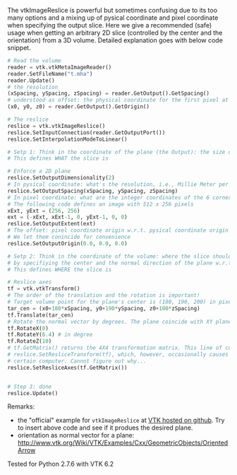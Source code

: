 The vtkImageReslice is powerful but sometimes confusing due to its too many options and a mixing up of pysical coordinate and pixel coordinate when specifying the output slice. Here we give a recommended (safe) usage when getting an arbitrary 2D slice (controlled by the center and the orientation) from a 3D volume.
Detailed explanation goes with below code snippet.

``` Python
# Read the volume
reader = vtk.vtkMetaImageReader()
reader.SetFileName("t.mha")
reader.Update()
# the resolution
(xSpacing, ySpacing, zSpacing) = reader.GetOutput().GetSpacing()
# understood as offset: the physical coordinate for the first pixel at (0, 0, 0)
(x0, y0, z0) = reader.GetOutput().GetOrigin()

# The reslice
reslice = vtk.vtkImageReslice()
reslice.SetInputConnection(reader.GetOutputPort())
reslice.SetInterpolationModeToLinear()

# Setp 1: Think in the coordinate of the plane (the Output): the size of the slice
# This defines WHAT the slice is

# Enforce a 2D plane
reslice.SetOutputDimensionality(2)
# In pysical coordinate: what's the resolution, i.e., Millie Meter per pixel ?
reslice.SetOutputSpacing(xSpacing, ySpacing, zSpacing)
# In pixel coordinate: what are the integer coordinates of the 6 corners? 
# The following code defines an image with 512 x 256 pixels 
xExt, yExt = (256, 256)
ext = (-xExt, xExt-1, 0, yExt-1, 0, 0)
reslice.SetOutputExtent(ext)
# The offset: pixel coordinate origin w.r.t. pysical coordinate origin
# We let them conincide for convenience
reslice.SetOutputOrigin(0.0, 0.0, 0.0)

# Setp 2: Think in the coordinate of the volume: where the slice should be? This is done 
# by specifiying the center and the normal direction of the plane w.r.t. to the volume coordinate
# This defines WHERE the slice is

# Reslice axes
tf = vtk.vtkTransform()
# The order of the translation and the rotation is important!
# Target volume point for the plane's center is (180, 190, 200) in pixels 
tar_cen = (x0+180*xSpacing, y0+190*ySpacing, z0+100*zSpacing)
tf.Translate(tar_cen)
# Rotate the normal vector by degrees. The plane coincide with XY plane initially
tf.RotateX(0)
tf.RotateY(6.4) # in degree
tf.RotateZ(10)
# tf.GetMatrix() returns the 4X4 transformation matrix. This line of code is equivalent to 
# reslice.SetResliceTransform(tf), which, however, occasionally causes run time problem on
# certain computer. Cannot figure out why...
reslice.SetResliceAxes(tf.GetMatrix())


# Step 3: done
reslice.Update()
```

Remarks:
* the "official" example for `vtkImageReslice` at [VTK hosted on github](https://github.com/Kitware/VTK/tree/master/Examples/ImageProcessing/Python). Try to insert above code and see if it produes the desired plane.
* orientation as normal vector for a plane: http://www.vtk.org/Wiki/VTK/Examples/Cxx/GeometricObjects/OrientedArrow

Tested for Python 2.7.6 with VTK 6.2


